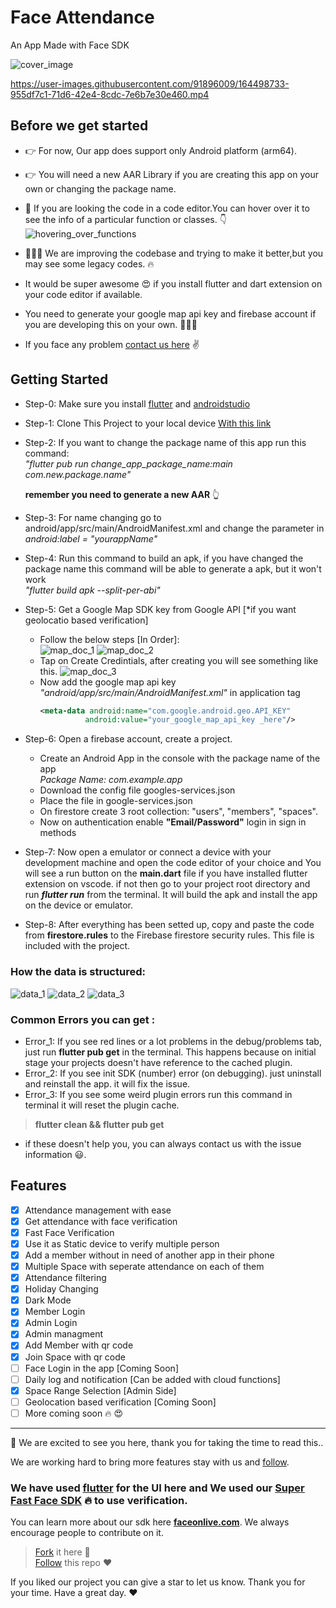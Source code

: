 # Face Attendance

An App Made with Face SDK

![cover_image](docs/github_cover.png)



https://user-images.githubusercontent.com/91896009/164498733-955df7c1-71d6-42e4-8cdc-7e6b7e30e460.mp4



## Before we get started
- 👉  For now, Our app does support only Android platform (arm64).

- 👉  You will need a new AAR Library if you are creating this app on your own or changing the package name.

- 🚀 If you are looking the code in a code editor.You can hover over it to see the info of a particular function or classes. 👇
![hovering_over_functions](docs/hovering_over_class_or_functions.png)
- 🙋🏽‍♂️ We are improving the codebase and trying to make it better,but you may see some legacy codes. 🔥


- It would be super awesome 😍  if you install flutter and dart extension on your code editor if available.

- You need to generate your google map api key and firebase account if you are developing this on your own. 🙋🏽‍♂️

- If you face any problem [contact us here](http://faceonlive.com) ✌️
  

## Getting Started
- Step-0: Make sure you install [flutter] and [androidstudio]

- Step-1: Clone This Project to your local device [With this link](https://github.com/Turing311/FaceAttendance.git)
  
- Step-2: If you want to change the package name of this app run this command: 
  <br> *"flutter pub run change_app_package_name:main com.new.package.name"*

  **remember you need to generate a new AAR** 👆


- Step-3: For name changing go to android/app/src/main/AndroidManifest.xml and change the parameter in *android:label = "yourappName"*

- Step-4: Run this command to build an apk, if you have changed the package name this command will be able to generate a apk, but it won't work <br> *"flutter build apk --split-per-abi"*

- Step-5: Get a Google Map SDK key from Google API [*if you want geolocatio based verification]
   - Follow the below steps [In Order]:<br>
    ![map_doc_1](docs/android_map_sdk.png)
    ![map_doc_2](docs/tap_on_credentials.png)<br>
   - Tap on Create Credintials, after creating you will see something like this.
    ![map_doc_3](docs/map_api_key.png)<br>
   - Now add the google map api key *"android/app/src/main/AndroidManifest.xml"* in application tag
     ``` xml
     <meta-data android:name="com.google.android.geo.API_KEY"
               android:value="your_google_map_api_key _here"/>
      ```
- Step-6: Open a firebase account, create a project.
    - Create an Android App in the console with the package name of the app
    <br> *Package Name: com.example.app*
    - Download the config file googles-services.json
    - Place the file in google-services.json
    - On firestore create 3 root collection: "users", "members", "spaces".
    - Now on authentication enable **"Email/Password"** login in sign in methods
  
- Step-7: Now open a emulator or connect a device with your development machine and open the code editor of your choice and You will see a run button on the **main.dart** file if you have installed flutter extension on vscode. if not then go to your project root directory and run **_flutter run_** from the terminal. It will build the apk and install the app on the device or emulator.

- Step-8: After everything has been setted up, copy and paste the code from **firestore.rules** to the Firebase firestore security rules. This file is included with the project.

### How the data is structured: 
![data_1](docs/database_visualization/face_attendance_data_1.png)
![data_2](docs/database_visualization/face_attendance_data_2.png)
![data_3](docs/database_visualization/face_attendance_data_3.png)

### Common Errors you can get :
- Error_1: If you see red lines or a lot problems in the debug/problems tab, just run **flutter pub get** in the terminal. This happens because on initial stage your projects doesn't have reference to the cached plugin.
- Error_2: If you see init SDK (number) error (on debugging). just uninstall and reinstall the app. it will fix the issue.
- Error_3: If you see some weird plugin errors run this command in terminal it will reset the plugin cache.
> **flutter clean && flutter pub get** 

- if these doesn't help you, you can always contact us with the issue information 😃.

## Features
- [x] Attendance management with ease
- [x] Get attendance with face verification
- [x] Fast Face Verification
- [x] Use it as Static device to verify multiple person
- [x] Add a member without in need of another app in their phone
- [x] Multiple Space with seperate attendance on each of them
- [x] Attendance filtering
- [x] Holiday Changing
- [x] Dark Mode
- [x] Member Login
- [x] Admin Login
- [x] Admin managment
- [x] Add Member with qr code
- [x] Join Space with qr code
- [ ] Face Login in the app [Coming Soon]
- [ ] Daily log and notification [Can be added with cloud functions]
- [x] Space Range Selection [Admin Side]
- [ ] Geolocation based verification [Coming Soon]
- [ ] More coming soon 🔥 😍 
<hr>

🙌  We are excited to see you here, thank you for taking the time to read this..

We are working hard to bring more features stay with us and [follow].  

### We have used [flutter] for the UI here and We used our [Super Fast Face SDK] 🔥 to use verification.

You can learn more about our sdk here **[faceonlive.com]**. We always encourage people to contribute on it.

>[Fork] it here 💙 <br>
> [Follow] this repo ❤️

If you liked our project you can give a star to let us know. Thank you for your time. Have a great day. ❤️


<!-- REFERENCES -->
[flutter]:https://docs.flutter.dev/get-started/install
[androidstudio]:https://developer.android.com/studio

[follow]: https://github.com/FaceOnLive/Mask-Face-Attendance-App-Flutter/subscription

[Fork]: https://github.com/FaceOnLive/Mask-Face-Attendance-App-Flutter/fork

[faceonlive.com]:https://faceonlive.com
[Super Fast Face SDK]: https://faceonlive.com
